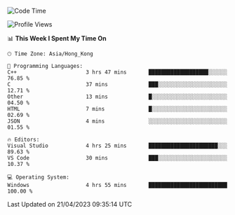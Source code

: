 <!--START_SECTION:waka-->
![Code Time](http://img.shields.io/badge/Code%20Time-53%20hrs%2057%20mins-blue)

![Profile Views](http://img.shields.io/badge/Profile%20Views-1-blue)

📊 **This Week I Spent My Time On** 

```text
🕑︎ Time Zone: Asia/Hong_Kong

💬 Programming Languages: 
C++                      3 hrs 47 mins       ███████████████████░░░░░░   76.85 % 
C                        37 mins             ███░░░░░░░░░░░░░░░░░░░░░░   12.71 % 
Other                    13 mins             █░░░░░░░░░░░░░░░░░░░░░░░░   04.50 % 
HTML                     7 mins              █░░░░░░░░░░░░░░░░░░░░░░░░   02.69 % 
JSON                     4 mins              ░░░░░░░░░░░░░░░░░░░░░░░░░   01.55 % 

🔥 Editors: 
Visual Studio            4 hrs 25 mins       ██████████████████████░░░   89.63 % 
VS Code                  30 mins             ███░░░░░░░░░░░░░░░░░░░░░░   10.37 % 

💻 Operating System: 
Windows                  4 hrs 55 mins       █████████████████████████   100.00 % 
```


 Last Updated on 21/04/2023 09:35:14 UTC
<!--END_SECTION:waka-->
